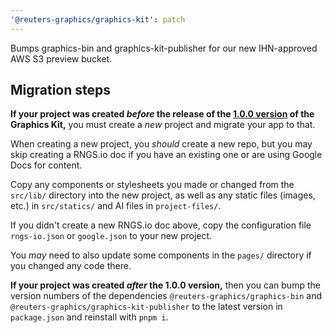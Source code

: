 ```yaml
---
'@reuters-graphics/graphics-kit': patch
---
```


Bumps graphics-bin and graphics-kit-publisher for our new IHN-approved AWS S3 preview bucket.

## Migration steps

**If your project was created _before_ the release of the [1.0.0 version](https://github.com/reuters-graphics/bluprint_graphics-kit/blob/main/CHANGELOG.md#100) of the Graphics Kit,** you must create a _new_ project and migrate your app to that.

When creating a new project, you _should_ create a new repo, but you may skip creating a RNGS.io doc if you have an existing one or are using Google Docs for content.

Copy any components or stylesheets you made or changed from the `src/lib/` directory into the new project, as well as any static files (images, etc.) in `src/statics/` and AI files in `project-files/`.

If you didn't create a new RNGS.io doc above, copy the configuration file `rngs-io.json` or `google.json` to your new project.

You _may_ need to also update some components in the `pages/` directory if you changed any code there.

**If your project was created _after_ the 1.0.0 version,** then you can bump the version numbers of the dependencies `@reuters-graphics/graphics-bin` and `@reuters-graphics/graphics-kit-publisher` to the latest version in `package.json` and reinstall with `pnpm i`.
